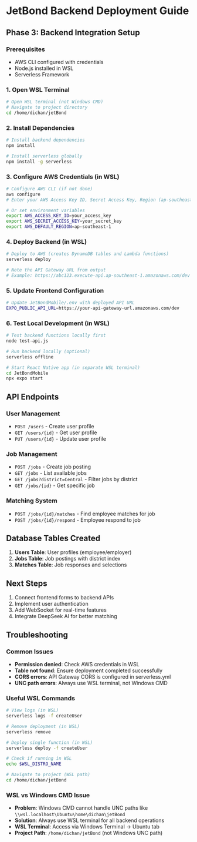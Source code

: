 # JetBond Backend Deployment Guide

## Phase 3: Backend Integration Setup

### Prerequisites
- AWS CLI configured with credentials
- Node.js installed in WSL
- Serverless Framework

### 1. Open WSL Terminal

```bash
# Open WSL terminal (not Windows CMD)
# Navigate to project directory
cd /home/dichan/jetBond
```

### 2. Install Dependencies

```bash
# Install backend dependencies
npm install

# Install serverless globally
npm install -g serverless
```

### 3. Configure AWS Credentials (in WSL)

```bash
# Configure AWS CLI (if not done)
aws configure
# Enter your AWS Access Key ID, Secret Access Key, Region (ap-southeast-1)

# Or set environment variables
export AWS_ACCESS_KEY_ID=your_access_key
export AWS_SECRET_ACCESS_KEY=your_secret_key
export AWS_DEFAULT_REGION=ap-southeast-1
```

### 4. Deploy Backend (in WSL)

```bash
# Deploy to AWS (creates DynamoDB tables and Lambda functions)
serverless deploy

# Note the API Gateway URL from output
# Example: https://abc123.execute-api.ap-southeast-1.amazonaws.com/dev
```

### 5. Update Frontend Configuration

```bash
# Update JetBondMobile/.env with deployed API URL
EXPO_PUBLIC_API_URL=https://your-api-gateway-url.amazonaws.com/dev
```

### 6. Test Local Development (in WSL)

```bash
# Test backend functions locally first
node test-api.js

# Run backend locally (optional)
serverless offline

# Start React Native app (in separate WSL terminal)
cd JetBondMobile
npx expo start
```

## API Endpoints

### User Management
- `POST /users` - Create user profile
- `GET /users/{id}` - Get user profile  
- `PUT /users/{id}` - Update user profile

### Job Management
- `POST /jobs` - Create job posting
- `GET /jobs` - List available jobs
- `GET /jobs?district=Central` - Filter jobs by district
- `GET /jobs/{id}` - Get specific job

### Matching System
- `POST /jobs/{id}/matches` - Find employee matches for job
- `POST /jobs/{id}/respond` - Employee respond to job

## Database Tables Created

1. **Users Table**: User profiles (employee/employer)
2. **Jobs Table**: Job postings with district index
3. **Matches Table**: Job responses and selections

## Next Steps

1. Connect frontend forms to backend APIs
2. Implement user authentication
3. Add WebSocket for real-time features
4. Integrate DeepSeek AI for better matching

## Troubleshooting

### Common Issues
- **Permission denied**: Check AWS credentials in WSL
- **Table not found**: Ensure deployment completed successfully
- **CORS errors**: API Gateway CORS is configured in serverless.yml
- **UNC path errors**: Always use WSL terminal, not Windows CMD

### Useful WSL Commands
```bash
# View logs (in WSL)
serverless logs -f createUser

# Remove deployment (in WSL)
serverless remove

# Deploy single function (in WSL)
serverless deploy -f createUser

# Check if running in WSL
echo $WSL_DISTRO_NAME

# Navigate to project (WSL path)
cd /home/dichan/jetBond
```

### WSL vs Windows CMD Issue
- **Problem**: Windows CMD cannot handle UNC paths like `\\wsl.localhost\Ubuntu\home\dichan\jetBond`
- **Solution**: Always use WSL terminal for all backend operations
- **WSL Terminal**: Access via Windows Terminal → Ubuntu tab
- **Project Path**: `/home/dichan/jetBond` (not Windows UNC path)